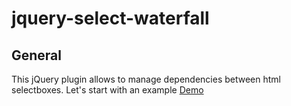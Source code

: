# jquery-select-waterfall

## General 

This jQuery plugin allows to manage dependencies between html selectboxes.
Let's start with an example
[Demo](https://jsfiddle.net/camillinif/xpvt214o/579306/)